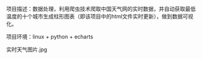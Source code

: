 项目描述：数据处理，利用爬虫技术爬取中国天气网的实时数据，并自动获取最低温度的十个城市生成柱形图表（即该项目中的html文件实时更新），做到数据可视化。


项目环境：linux + python + echarts

实时天气图片.jpg
